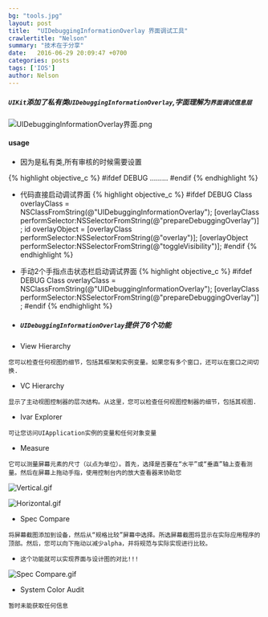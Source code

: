 ```yaml
---
bg: "tools.jpg"
layout: post
title:  "UIDebuggingInformationOverlay 界面调试工具"
crawlertitle: "Nelson"
summary: "技术在于分享"
date:   2016-06-29 20:09:47 +0700
categories: posts
tags: ['IOS']
author: Nelson
---
```


##### `UIKit`添加了私有类`UIDebuggingInformationOverlay`,字面理解为`界面调试信息层`

![UIDebuggingInformationOverlay界面.png](http://upload-images.jianshu.io/upload_images/336727-d9f7c7f3ce0dda1c.png?imageMogr2/auto-orient/strip%7CimageView2/2/w/1240)

#### usage
- 因为是私有类,所有审核的时候需要设置

{% highlight objective_c %}
#ifdef DEBUG
.........
#endif
{% endhighlight %}

- 代码直接启动调试界面
{% highlight objective_c %}
#ifdef DEBUG
    Class overlayClass = NSClassFromString(@"UIDebuggingInformationOverlay");
    [overlayClass performSelector:NSSelectorFromString(@"prepareDebuggingOverlay")];
    id overlayObject = [overlayClass performSelector:NSSelectorFromString(@"overlay")];
    [overlayObject performSelector:NSSelectorFromString(@"toggleVisibility")];
#endif
{% endhighlight %}

- 手动2个手指点击状态栏启动调试界面
{% highlight objective_c %}
#ifdef DEBUG
    Class overlayClass = NSClassFromString(@"UIDebuggingInformationOverlay");
    [overlayClass performSelector:NSSelectorFromString(@"prepareDebuggingOverlay")];
#endif
{% endhighlight %}

- ##### `UIDebuggingInformationOverlay`提供了6个功能
- View Hierarchy
```
您可以检查任何视图的细节，包括其框架和实例变量。如果您有多个窗口，还可以在窗口之间切换.
```
- VC Hierarchy
```
显示了主动视图控制器的层次结构。从这里，您可以检查任何视图控制器的细节，包括其视图.
```
- Ivar Explorer
```
可让您访问UIApplication实例的变量和任何对象变量
```
- Measure
```
它可以测量屏幕元素的尺寸（以点为单位）。首先，选择是否要在“水平”或“垂直”轴上查看测量。然后在屏幕上拖动手指，使用控制台内的放大查看器来协助您
```

![Vertical.gif](http://upload-images.jianshu.io/upload_images/336727-984586dafdefe69c.gif?imageMogr2/auto-orient/strip)

![Horizontal.gif](http://upload-images.jianshu.io/upload_images/336727-f565644c4647a148.gif?imageMogr2/auto-orient/strip)

- Spec Compare
```
将屏幕截图添加到设备，然后从“规格比较”屏幕中选择。所选屏幕截图将显示在实际应用程序的顶部。然后，您可以向下拖动以减少alpha，并将规范与实际实现进行比较。
```

- `这个功能就可以实现界面与设计图的对比!!!`

![Spec Compare.gif](http://upload-images.jianshu.io/upload_images/336727-e4270abdd7bbf6e5.gif?imageMogr2/auto-orient/strip)

- System Color Audit
```
暂时未能获取任何信息
```


